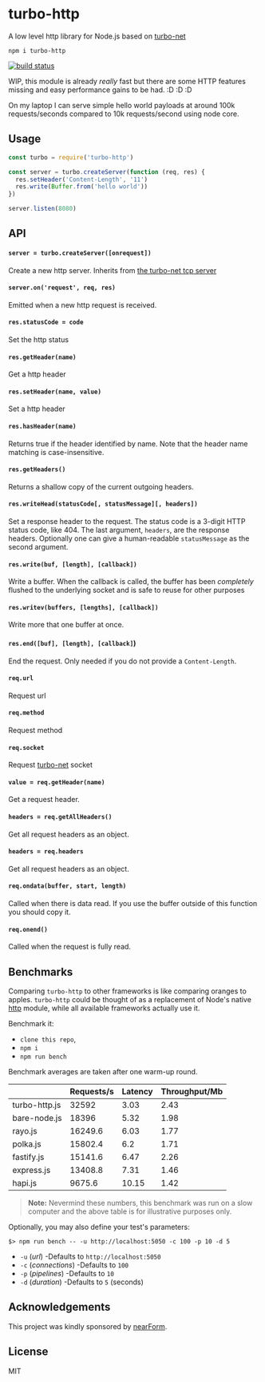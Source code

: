 # turbo-http

A low level http library for Node.js based on [turbo-net](https://github.com/mafintosh/turbo-net)

```
npm i turbo-http
```

[![build status](https://travis-ci.org/mafintosh/turbo-http.svg?branch=master)](https://travis-ci.org/mafintosh/turbo-http)

WIP, this module is already *really* fast but there are some HTTP features
missing and easy performance gains to be had. :D :D :D

On my laptop I can serve simple hello world payloads at around 100k requests/seconds compared to 10k requests/second using node core.

## Usage

``` js
const turbo = require('turbo-http')

const server = turbo.createServer(function (req, res) {
  res.setHeader('Content-Length', '11')
  res.write(Buffer.from('hello world'))
})

server.listen(8080)
```

## API

#### `server = turbo.createServer([onrequest])`

Create a new http server. Inherits from [the turbo-net tcp server](https://github.com/mafintosh/turbo-net#server--turbocreateserveroptions-onsocket)

#### `server.on('request', req, res)`

Emitted when a new http request is received.

#### `res.statusCode = code`

Set the http status

#### `res.getHeader(name)`

Get a http header

#### `res.setHeader(name, value)`

Set a http header

#### `res.hasHeader(name)`

Returns true if the header identified by name. Note that the header name matching is case-insensitive.

#### `res.getHeaders()`

Returns a shallow copy of the current outgoing headers.

#### `res.writeHead(statusCode[, statusMessage][, headers])`

Set a response header to the request. The status code is a 3-digit
HTTP status code, like 404. The last argument, `headers`, are the
response headers. Optionally one can give a human-readable
`statusMessage` as the second argument.

#### `res.write(buf, [length], [callback])`

Write a buffer. When the callback is called, the buffer
has been *completely* flushed to the underlying socket and is safe to
reuse for other purposes

#### `res.writev(buffers, [lengths], [callback])`

Write more that one buffer at once.

#### `res.end([buf], [length], [callback]`)

End the request. Only needed if you do not provide a `Content-Length`.

#### `req.url`

Request url

#### `req.method`

Request method

#### `req.socket`

Request [turbo-net](https://github.com/mafintosh/turbo-net) socket

#### `value = req.getHeader(name)`

Get a request header.

#### `headers = req.getAllHeaders()`

Get all request headers as an object.

#### `headers = req.headers`

Get all request headers as an object.

#### `req.ondata(buffer, start, length)`

Called when there is data read. If you use the buffer outside of this function
you should copy it.

#### `req.onend()`

Called when the request is fully read.


## Benchmarks

Comparing `turbo-http` to other frameworks is like comparing oranges to apples.
`turbo-http` could be thought of as a replacement of Node's native [http](https://nodejs.org/api/http.html) module, while all available frameworks actually use it.

Benchmark it:
- `clone this repo`,
- `npm i`
- `npm run bench`

Benchmark averages are taken after one warm-up round.

&nbsp;        | Requests/s | Latency | Throughput/Mb
------------- | ---------- | ------- | --------------
turbo-http.js | 32592      | 3.03    | 2.43
bare-node.js  | 18396      | 5.32    | 1.98
rayo.js       | 16249.6    | 6.03    | 1.77
polka.js      | 15802.4    | 6.2     | 1.71
fastify.js    | 15141.6    | 6.47    | 2.26
express.js    | 13408.8    | 7.31    | 1.46
hapi.js       | 9675.6     | 10.15   | 1.42

> **Note:** Nevermind these numbers, this benchmark was run on a slow computer and the above table is for illustrative purposes only.

Optionally, you may also define your test's parameters:
```
$> npm run bench -- -u http://localhost:5050 -c 100 -p 10 -d 5
```
* `-u` (_url_) -Defaults to `http://localhost:5050`
* `-c` (_connections_) -Defaults to `100`
* `-p` (_pipelines_) -Defaults to `10`
* `-d` (_duration_) -Defaults to `5` (seconds)


## Acknowledgements

This project was kindly sponsored by [nearForm](http://nearform.com).

## License

MIT
